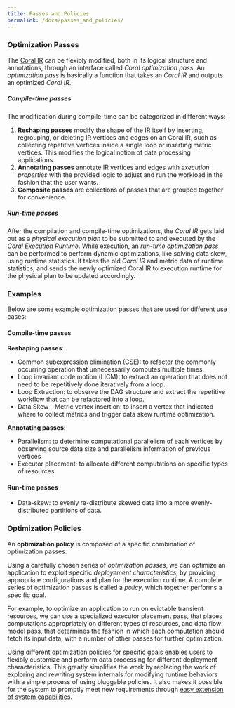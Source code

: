```yaml
---
title: Passes and Policies
permalink: /docs/passes_and_policies/
---
```


### Optimization Passes

The [Coral IR](../ir) can be flexibly modified, both in its logical structure and annotations, through an interface called *Coral optimization pass*.
An *optimization pass* is basically a function that takes an *Coral IR* and outputs an optimized *Coral IR*.

##### Compile-time passes

The modification during compile-time can be categorized in different ways:

1. **Reshaping passes** modify the shape of the IR itself by inserting, regrouping, or deleting IR vertices and edges on an Coral IR, such as collecting repetitive vertices inside a single loop or inserting metric vertices. This modifies the logical notion of data processing applications.
2. **Annotating passes** annotate IR vertices and edges with *execution properties* with the provided logic to adjust and run the workload in the fashion that the user wants.
3. **Composite passes** are collections of passes that are grouped together for convenience.

##### Run-time passes

After the compilation and compile-time optimizations, the *Coral IR* gets laid out as a *physical execution plan* to be submitted to and executed by the *Coral Execution Runtime*.
While execution, an *run-time optimization pass* can be performed to perform dynamic optimizations, like solving data skew, using runtime statistics.
It takes the old *Coral IR* and metric data of runtime statistics, and sends the newly optimized Coral IR to execution runtime for the physical plan to be updated accordingly.

### Examples

Below are some example optimization passes that are used for different use cases:

#### Compile-time passes
**Reshaping passes**:
- Common subexpression elimination (CSE): to refactor the commonly occurring operation that unnecessarily computes multiple times.
- Loop invariant code motion (LICM): to extract an operation that does not need to be repetitively done iteratively from a loop.
- Loop Extraction: to observe the DAG structure and extract the repetitive workflow that can be refactored into a loop.
- Data Skew - Metric vertex insertion: to insert a vertex that indicated where to collect metrics and trigger data skew runtime optimization.

**Annotating passes**:
- Parallelism: to determine computational parallelism of each vertices by observing source data size and parallelism information of previous vertices
- Executor placement: to allocate different computations on specific types of resources.

#### Run-time passes
- Data-skew: to evenly re-distribute skewed data into a more evenly-distributed partitions of data.

### Optimization Policies

An **optimization policy** is composed of a specific combination of optimization passes.

Using a carefully chosen series of *optimization passes*, we can optimize an application to exploit specific *deployement characteristics*, by providing appropriate configurations and plan for the execution runtime.
A complete series of optimization passes is called a *policy*, which together performs a specific goal.

For example, to optimize an application to run on evictable transient resources, we can use a specialized executor placement pass, that places computations appropriately on different types of resources, 
and data flow model pass, that determines the fashion in which each computation should fetch its input data, with a number of other passes for further optimization.

Using different optimization policies for specific goals enables users to flexibly customize and perform data processing for different deployment characteristics.
This greatly simplifies the work by replacing the work of exploring and rewriting system internals for modifying runtime behaviors with a simple process of using pluggable policies.
It also makes it possible for the system to promptly meet new requirements through [easy extension of system capabilities](../extending_Coral).
